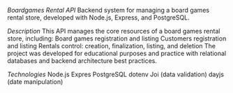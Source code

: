 *Boardgames Rental API*
Backend system for managing a board games rental store, developed with Node.js, Express, and PostgreSQL.

*Description*
This API manages the core resources of a board games rental store, including:
Board games registration and listing
Customers registration and listing
Rentals control: creation, finalization, listing, and deletion
The project was developed for educational purposes and practice with relational databases and backend architecture best practices.

*Technologies*
Node.js
Expres
PostgreSQL
dotenv
Joi (data validation)
dayjs (date manipulation)
